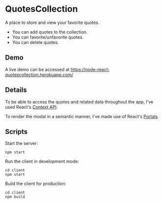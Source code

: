 # QuotesCollection

A place to store and view your favorite quotes.

-   You can add quotes to the collection.
-   You can favorite/unfavorite quotes.
-   You can delete quotes.

## Demo

A live demo can be accessed at https://node-react-quotescollection.herokuapp.com/

## Details

To be able to access the quotes and related data throughout the app, I've used React's [Context API](https://reactjs.org/docs/context.html).

To render the modal in a semantic manner, I've made use of React's [Portals](https://reactjs.org/docs/portals.html).

## Scripts

Start the server:

    npm start

Run the client in development mode:

    cd client
    npm start

Build the client for production:

    cd client
    npm build
